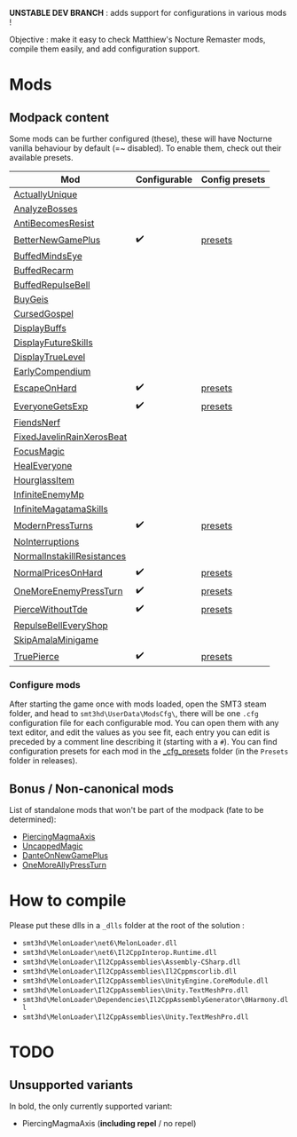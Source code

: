 **UNSTABLE DEV BRANCH** : adds support for configurations in various mods !

Objective : make it easy to check Matthiew's Nocture Remaster mods, compile them easily, and add configuration support.

# Mods

## Modpack content

Some mods can be further configured (these), these will have Nocturne vanilla behaviour by default (=~ disabled). To enable them, check out their available presets.


| Mod | Configurable | Config presets |
|---|---|---|
| [ActuallyUnique](https://gamebanana.com/mods/443171) |  | |
| [AnalyzeBosses](https://gamebanana.com/mods/417551) |  | |
| [AntiBecomesResist](https://gamebanana.com/mods/407509) |  | |
| [BetterNewGamePlus](https://gamebanana.com/mods/433294) | :heavy_check_mark: | [presets](_cfg_presets/BetterNewGamePlus/) |
| [BuffedMindsEye](https://gamebanana.com/mods/407332) |  | |
| [BuffedRecarm](https://gamebanana.com/mods/407640) |  | |
| [BuffedRepulseBell](https://gamebanana.com/mods/380387) |  | |
| [BuyGeis](https://gamebanana.com/mods/381668) |  | |
| [CursedGospel](https://gamebanana.com/mods/443167) |  | |
| [DisplayBuffs](https://gamebanana.com/mods/436369) |  | |
| [DisplayFutureSkills](https://gamebanana.com/mods/374425) |  | |
| [DisplayTrueLevel](https://gamebanana.com/mods/417721) |  | |
| [EarlyCompendium](https://gamebanana.com/mods/441592) |  | |
| [EscapeOnHard](https://gamebanana.com/mods/379292) | :heavy_check_mark: | [presets](_cfg_presets/EscapeOnHard/) |
| [EveryoneGetsExp](https://gamebanana.com/mods/378534) | :heavy_check_mark: | [presets](_cfg_presets/EveryoneGetsExp/) |
| [FiendsNerf](https://gamebanana.com/mods/442339) |  | |
| [FixedJavelinRainXerosBeat](https://gamebanana.com/mods/441774) |  | |
| [FocusMagic](https://gamebanana.com/mods/416965) |  | |
| [HealEveryone](https://gamebanana.com/mods/406830) |  | |
| [HourglassItem](https://gamebanana.com/mods/441740) |  | |
| [InfiniteEnemyMp](https://gamebanana.com/mods/442187) |  | |
| [InfiniteMagatamaSkills](https://gamebanana.com/mods/439135) |  | |
| [ModernPressTurns](https://gamebanana.com/mods/376130) | :heavy_check_mark: | [presets](_cfg_presets/ModernPressTurn/) |
| [NoInterruptions](https://gamebanana.com/mods/439208) |  | |
| [NormalInstakillResistances](https://gamebanana.com/mods/443155) |  | |
| [NormalPricesOnHard](https://gamebanana.com/mods/379115) | :heavy_check_mark: | [presets](_cfg_presets/NormalPricesOnHard/) |
| [OneMoreEnemyPressTurn](https://gamebanana.com/mods/412716) | :heavy_check_mark: | [presets](_cfg_presets/OneMoreEnemyPressTurn/) |
| [PierceWithoutTde](https://gamebanana.com/mods/412714) | :heavy_check_mark: | [presets](_cfg_presets/PierceWithoutTde/) |
| [RepulseBellEveryShop](https://gamebanana.com/mods/382242) |  | |
| [SkipAmalaMinigame](https://gamebanana.com/mods/415578) |  | |
| [TruePierce](https://gamebanana.com/mods/411510) | :heavy_check_mark: | [presets](_cfg_presets/TruePierce/) |

### Configure mods

After starting the game once with mods loaded, open the SMT3 steam folder, and head to `smt3hd\UserData\ModsCfg\`, there will be one `.cfg` configuration file for each configurable mod.
You can open them with any text editor, and edit the values as you see fit, each entry you can edit is preceded by a comment line describing it (starting with a `#`). You can find configuration presets for each mod in the [_cfg_presets](_cfg_presets) folder (in the `Presets` folder in releases).

## Bonus / Non-canonical mods

List of standalone mods that won't be part of the modpack (fate to be determined):
- [PiercingMagmaAxis](https://gamebanana.com/mods/380326)
- [UncappedMagic](https://gamebanana.com/mods/416903)
- [DanteOnNewGamePlus](https://gamebanana.com/mods/439012)
- [OneMoreAllyPressTurn](https://gamebanana.com/mods/439139)


# How to compile
Please put these dlls in a `_dlls` folder at the root of the solution :
- `smt3hd\MelonLoader\net6\MelonLoader.dll`
- `smt3hd\MelonLoader\net6\Il2CppInterop.Runtime.dll`
- `smt3hd\MelonLoader\Il2CppAssemblies\Assembly-CSharp.dll`
- `smt3hd\MelonLoader\Il2CppAssemblies\Il2Cppmscorlib.dll`
- `smt3hd\MelonLoader\Il2CppAssemblies\UnityEngine.CoreModule.dll`
- `smt3hd\MelonLoader\Il2CppAssemblies\Unity.TextMeshPro.dll`
- `smt3hd\MelonLoader\Dependencies\Il2CppAssemblyGenerator\0Harmony.dll`
- `smt3hd\MelonLoader\Il2CppAssemblies\Unity.TextMeshPro.dll`


# TODO

## Unsupported variants

In bold, the only currently supported variant:
- PiercingMagmaAxis (**including repel** / no repel)